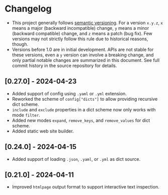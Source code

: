 # Changelog
* This project generally follows [semantic versioning](https://semver.org/). For a version `x.y.z`, `x` means a major (backward incompatible) change, `y` means a minor (backward compatible) change, and `z` means a patch (bug fix). Few versions may not strictly follow this rule due to historical reasons, though.
* Versions before 1.0 are in initial development. APIs are not stable for these versions, even a `y` version can involve a breaking change, and only partial notable changes are summarized in this document. See full commit history in the source repository for details.

## [0.27.0] - 2024-04-23
* Added support of config using `.yaml` or `.yml` extension.
* Reworked the scheme of `config["dicts"]` to allow providing recursive dict scheme.
* `include` and `exclude` properties in a dict scheme now only works with mode `filter`.
* Added new modes `expand`, `remove_keys`, and `remove_values` for dict scheme.
* Added static web site builder.

## [0.24.0] - 2024-04-15
* Added support of loading `.json`, `.yaml`, or `.yml` as dict source.

## [0.21.0] - 2024-04-11
* Improved `htmlpage` output format to support interactive text inspection.
